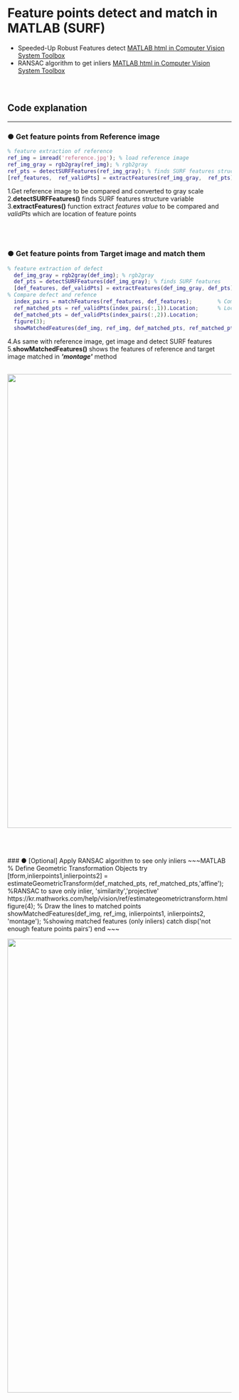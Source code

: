 # Feature points detect and match in MATLAB (SURF)
+ Speeded-Up Robust Features detect [MATLAB html in Computer Vision System Toolbox](https://kr.mathworks.com/help/vision/ref/detectsurffeatures.html)
+ RANSAC algorithm to get inliers [MATLAB html in Computer Vision System Toolbox](https://kr.mathworks.com/help/vision/ref/estimategeometrictransform.html)
<br><br><br>

## Code explanation 
***
### ● Get feature points from Reference image
  ~~~MATLAB
  % feature extraction of reference
  ref_img = imread('reference.jpg'); % load reference image
  ref_img_gray = rgb2gray(ref_img); % rgb2gray
  ref_pts = detectSURFFeatures(ref_img_gray); % finds SURF features structure variable (Location)
  [ref_features,  ref_validPts] = extractFeatures(ref_img_gray,  ref_pts);  % (ref_features will be used to compare)
  ~~~
  1.Get reference image to be compared and converted to gray scale <br>
  2.**detectSURFFeatures()** finds SURF features structure variable <br>
  3.**extractFeatures()** function extract _features value_ to be compared and _validPts_ which are location of feature points <br>

<br><br>
### ● Get feature points from Target image and match them
  ~~~MATLAB
  % feature extraction of defect
    def_img_gray = rgb2gray(def_img); % rgb2gray
    def_pts = detectSURFFeatures(def_img_gray); % finds SURF features
    [def_features, def_validPts] = extractFeatures(def_img_gray, def_pts); %same with reference
  % Compare defect and refence
    index_pairs = matchFeatures(ref_features, def_features);        % Compare and save matched pairs
    ref_matched_pts = ref_validPts(index_pairs(:,1)).Location;      % Location
    def_matched_pts = def_validPts(index_pairs(:,2)).Location;
    figure(3);
    showMatchedFeatures(def_img, ref_img, def_matched_pts, ref_matched_pts, 'montage'); % showing matched features
  ~~~
  4.As same with reference image, get image and detect SURF features <br>
  5.**showMatchedFeatures()** shows the features of reference and target image matched in _**'montage'**_ method <br>
<br>
<p align="center">
<img src="https://github.com/engcang/image-files/blob/master/opencv/SURF.gif" width="1021" hspace="0"/>
</p>
<br>
<br><br>
### ● [Optional] Apply RANSAC algorithm to see only inliers
  ~~~MATLAB
  % Define Geometric Transformation Objects
  try
    [tform,inlierpoints1,inlierpoints2] = estimateGeometricTransform(def_matched_pts, ref_matched_pts,'affine'); %RANSAC to save only inlier, 'similarity','projective' https://kr.mathworks.com/help/vision/ref/estimategeometrictransform.html
    figure(4); % Draw the lines to matched points
    showMatchedFeatures(def_img, ref_img, inlierpoints1, inlierpoints2, 'montage');    %showing matched features (only inliers)
  catch
        disp('not enough feature points pairs')
  end
  ~~~

<p align="center">
<img src="https://github.com/engcang/image-files/blob/master/opencv/SURF_RANSAC.gif" width="1021" hspace="0"/>
</p>
<br>
